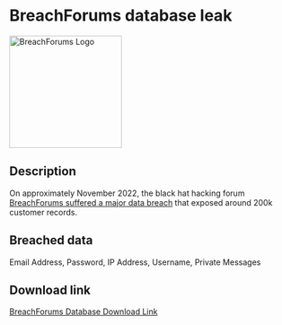 # BreachForums database leak

<img src="https://upload.wikimedia.org/wikipedia/en/8/85/BreachForums_logo.png" alt="BreachForums Logo" width="200" height="200">

## Description

On approximately November 2022, the black hat hacking forum <a href="https://www.bleepingcomputer.com/news/security/fbi-seizes-breachforums-after-arresting-its-owner-pompompurin-in-march/" target="_blank" rel="noopener">BreachForums suffered a major data breach</a> that exposed around 200k customer records.

## Breached data

Email Address, Password, IP Address, Username, Private Messages

## Download link

[BreachForums Database Download Link](https://buzzheavier.com/yqc0fyg6cgs3)
